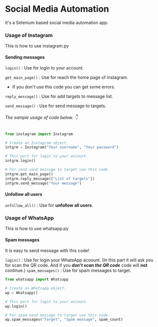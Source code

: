 # Social Media Automation
It's a Selenium based social media automation app.

### Usage of Instagram

This is how to use instagram.py

#### Sending messages

`login()` : Use for login to your account.

`get_main_page()` : Use for reach the home page of instagram. 
- If you don't use this code you can get some errors.


`reply_message()` : Use for add targets to message list.

`send_message()` : Use for send message to targets.

###### The sample usage of code below. :point_down:

```python
from instagram import Instagram

# Create an Instagram object.
intgrm = Instagram("Your username", "Your password")

# This part for login to your account.
intgrm.login() 

# For send send message to target use this code.
intgrm.get_main_page()
intgrm.reply_message(["List of targets"])
intgrm.send_message("Your message")
```

#### Unfollow all users

`unfollow_all()` : Use for  __unfollow all users__.

### Usage of WhatsApp

This is how to use whatsapp.py

#### Spam messages

It is easy to send message with this code!

`login()` : Use for login your WhatsApp acoount. (In this part it will ask you for scan the QR code. And if you ***don't scan the QR code*** code will **__not__** continue.)
`spam_messages()` : Use for spam messages to target.

```python
from whatsapp import Whatsapp

# Create an Whatsapp object.
wp = Whatsapp()

# This part for login to your account. 
wp.login()

# For spam send message to target use this code.
wp.spam_messages("Target", "Spam message", spam_count)
```
